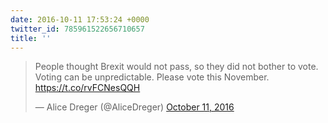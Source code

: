 ```yaml
---
date: 2016-10-11 17:53:24 +0000
twitter_id: 785961522656710657
title: ''
---
```


<blockquote class="twitter-tweet"><p lang="en" dir="ltr">People thought Brexit would not pass, so they did not bother to vote. Voting can be unpredictable. Please vote this November. <a href="https://t.co/rvFCNesQQH">https://t.co/rvFCNesQQH</a></p>&mdash; Alice Dreger (@AliceDreger) <a href="https://twitter.com/AliceDreger/status/785925884523929600?ref_src=twsrc%5Etfw">October 11, 2016</a></blockquote>
<script async src="https://platform.twitter.com/widgets.js" charset="utf-8"></script>
